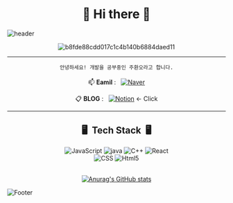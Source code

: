 
<div align="center"><h1>👋 Hi there 👋</h1></div>


![header](https://capsule-render.vercel.app/api?type=slice&color=FFCC33&height=250&section=header&text=Development&fontSize=70&animation=twinkling&fontColor=032539&rotate=16&fontAlign=73&fontAlignY=36.5&desc=Project%20By%20HwanO&descAlign=70&descAlignY=57)

<div align="center">

![b8fde88cdd017c1c4b140b6884daed11](https://user-images.githubusercontent.com/110041859/199667471-e6595787-64d5-4e41-b1b6-278cb8767d64.gif)

</div>

---


<div align="center">

<div>

```안녕하세요! 개발을 공부중인 주환오라고 합니다.```
<br><br>
📫 <strong>Eamil</strong> : &nbsp; <a href="https://mail.naver.com/write"><img alt="Naver" src ="https://img.shields.io/badge/ghksdh587@naver.com-03C75A.svg?&style=for-the-badge&logo=Naver&logoColor=white"/></a>
  
📋 <strong>BLOG</strong> : &nbsp; <a href="https://first-soldier-977.notion.site/bd0769fb57d64f3f9a4e828d52c2b492"><img alt="Notion" src ="https://img.shields.io/badge/Notion-000000.svg?&style=for-the-badge&logo=Notion&logoColor=white"/></a> ← Click


</div>

---


<h2>🖥&nbsp; Tech Stack &nbsp;🖥</h2>

<img alt="JavaScript" src ="https://img.shields.io/badge/JavaScript-F7DF1E.svg?&style=for-the-badge&logo=JavaScript&logoColor=white"/>
<img alt="java" src ="https://img.shields.io/badge/java-007396.svg?&style=for-the-badge&logo=JAVA&logoColor=white"/>
<img alt="C++" src ="https://img.shields.io/badge/C++-00599C.svg?&style=for-the-badge&logo=C%2B%2B&logoColor=white"/>
<img alt="React" src ="https://img.shields.io/badge/React-61DAFB.svg?&style=for-the-badge&logo=React&logoColor=white"/>
</br>
<img alt="CSS" src ="https://img.shields.io/badge/CSS3-FF9933.svg?&style=for-the-badge&logo=CSS3&logoColor=white"/>
<img alt="Html5" src ="https://img.shields.io/badge/HTML-E34F26.svg?&style=for-the-badge&logo=HTML5&logoColor=white"/>
<br><br>



</div>


<div align="center">

[![Anurag's GitHub stats](https://github-readme-stats.vercel.app/api?username=JooHwanO&hide_title=true&show_icons=true&include_all_commits=true&disable_animations=true&theme=graywhite)](https://github.com/anuraghazra/github-readme-stats)

</div>

</div>


![Footer](https://capsule-render.vercel.app/api?type=waving&color=FFCC33&height=200&section=footer)
